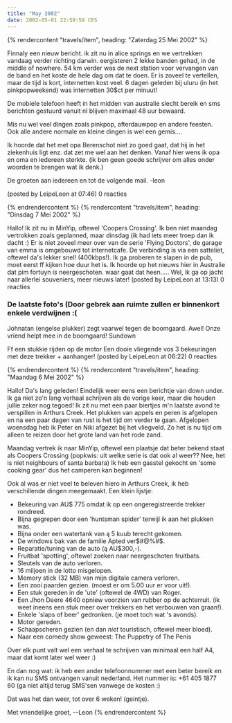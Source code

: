 ```yaml
---
title: "May 2002"
date: 2002-05-01 22:59:59 CES
---
```


{% rendercontent "travels/item", heading: "Zaterdag 25 Mei 2002" %}

Finnaly een nieuw bericht.
ik zit nu in alice springs en we vertrekken vandaag verder richting darwin. eergisteren 2 lekke banden gehad, in de middle of nowhere. 54 km verder was de next station voor vervangen van de band en het koste de hele dag om dat te doen.
Er is zoveel te vertellen, maar de tijd is kort, internetten kost veel. 6 dagen geleden bij uluru (in het pinkpopweekend) was internetten 30$ct per minuut!

De mobiele telefoon heeft in het midden van australie slecht bereik en sms berichten gestuurd vanuit nl blijven maximaal 48 uur bewaard.

Mis nu wel veel dingen zoals pinkpop, afterdauwpop en andere feesten. Ook alle andere normale en kleine dingen is wel een gemis....

Ik hoorde dat het met opa Berenschot niet zo goed gaat, dat hij in het ziekenhuis ligt enz. dat zet me wel aan het denken. Vanaf hier wens ik opa en oma en iedereen sterkte. (ik ben geen goede schrijver om alles onder woorden te brengen wat ik denk.)

De groeten aan iedereen en tot de volgende mail.
-leon

(posted by LeipeLeon at 07:46) 0 reacties

{% endrendercontent %}
{% rendercontent "travels/item", heading: "Dinsdag 7 Mei 2002" %}

Hallo!
Ik zit nu in MinYip, oftewel 'Coopers Crossing'. Ik ben niet maandag vertrokken zoals geplanned, maar dinsdag (ik had iets meer troep dan ik dacht :)
Er is niet zoveel meer over van de serie 'Flying Doctors', de garage van emma is omgebouwd tot internetcafe. De verbinding is via een satteliet, oftewel da's lekker snel! (400kbps!). Ik ga proberen te slapen in de pub, moet eerst ff kijken hoe duur het is.
Ik hoorde op het nieuws hier in Australie dat pim fortuyn is neergeschoten. waar gaat dat heen.....
Wel, ik ga op jacht naar allerlei souveniers, meer nieuws later!
(posted by LeipeLeon at 13:13) 0 reacties

### De laatste foto's (Door gebrek aan ruimte zullen er binnenkort enkele verdwijnen :(

Johnatan (engelse plukker) zegt vaarwel tegen de boomgaard.
Awel! Onze vriend helpt mee in de boomgaard!
Sundown

Ff een stukkie rijden op de motor
Een dooie vliegende vos
3 bekeuringen met deze trekker + aanhanger!
(posted by LeipeLeon at 06:22) 0 reacties

{% endrendercontent %}
{% rendercontent "travels/item", heading: "Maandag 6 Mei 2002" %}

Hallo! Da's lang geleden!
Eindelijk weer eens een berichtje van down under.
Ik ga niet zo'n lang verhaal schrijven als de vorige keer, maar die houden jullie zeker nog tegoed! Ik zit nu met een paar biertjes m'n laatste avond te verspillen in Arthurs Creek. Het plukken van appels en peren is afgelopen en na een paar dagen van rust is het tijd om verder te gaan. Afgelopen woensdag heb ik Peter en Niki afgezet bij het vliegveld. Zo het is nu tijd om alleen te reizen door het grote land van het rode zand.

Maandag vertrek ik naar MinYip, oftewel een plaatsje dat beter bekend staat als Coopers Crossing (popkwis: uit welke serie is dat ook al weer?? Nee, het is niet neighbours of santa barbara) Ik heb een gasstel gekocht en 'some cooking gear' dus het camperen kan beginnen!

Ook al was er niet veel te beleven hiero in Arthurs Creek, ik heb verschillende dingen meegemaakt. Een klein lijstje:

- Bekeuring van AU$ 775 omdat ik op een ongeregistreerde trekker rondreed.
- Bijna gegrepen door een 'huntsman spider' terwijl ik aan het plukken was.
- Bijna onder een watertank van ą 5 kuub terecht gekomen.
- De windows bak van de familie Apted ver$#@%#$.
- Reparatie/tuning van de auto (ą AU$300,-).
- Fruitbat 'spotting', oftewel zoeken naar neergeschoten fruitbats.
- Sleutels van de auto verloren.
- 16 miljoen in de lotto misgelopen.
- Memory stick (32 MB) van mijn digitale camera verloren.
- Een zooi paarden gezien. (moest er om 5.00 uur er voor uit!).
- Een stuk gereden in de 'ute' (oftewel de 4WD) van Roger.
- Een Jhon Deere 4640 opniew voorzien van rubber op de achterruit.
  (ik weet ineens een stuk meer over trekkers en het verbouwen van graan!).
- Enkele 'slaps of beer' gedronken. (je moet toch wat 's avonds).
- Motor gereden.
- Schaapscheren gezien (en dan _niet_ touristisch, oftewel meer bloed).
- Naar een comedy show geweest: The Puppetry of The Penis

Over elk punt valt wel een verhaal te schrijven van minimaal een half A4, maar dat komt later wel weer :)

En dan nog wat: ik heb een ander telefoonnummer met een beter bereik en ik kan nu SMS ontvangen vanuit nederland. Het nummer is: +61 405 1877 60 (ga niet altijd terug SMS'sen vanwege de kosten :)

Dat was het dan weer, tot over 6 weken! (geintje).

Met vriendelijke groet,
--Leon
{% endrendercontent %}
